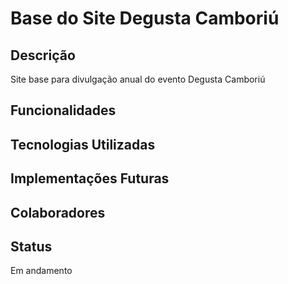 <h1>Base do Site Degusta Camboriú</h1>

<h2>Descrição</h2>
<p>Site base para divulgação anual do evento Degusta Camboriú</p>

<h2>Funcionalidades</h2>
<p></p>

<h2>Tecnologias Utilizadas</h2>
<p></p>

<h2>Implementações Futuras</h2>
<p></p>

<h2>Colaboradores</h2>
<p></p>

<h2>Status</h2>
<p>Em andamento</p>